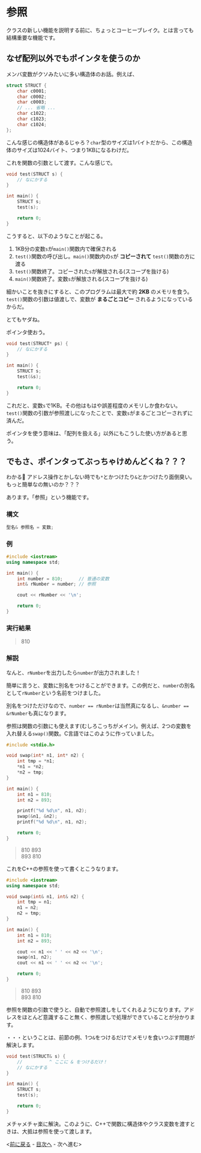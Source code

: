 # 参照
クラスの新しい機能を説明する前に、ちょっとコーヒーブレイク。とは言っても結構重要な機能です。

## なぜ配列以外でもポインタを使うのか
メンバ変数がクソみたいに多い構造体のお話。例えば、

```cpp
struct STRUCT {
	char c0001;
	char c0002;
	char c0003;
	// ... 省略 ...
	char c1022;
	char c1023;
	char c1024;
};
```

こんな感じの構造体があるじゃろ？`char`型のサイズは1バイトだから、この構造体のサイズは1024バイト、つまり1KBになるわけだ。

これを関数の引数として渡す。こんな感じで。

```cpp
void test(STRUCT s) {
	// なにかする
}

int main() {
	STRUCT s;
	test(s);

	return 0;
}
```

こうすると、以下のようなことが起こる。

1. 1KB分の変数`s`が`main()`関数内で確保される
2. `test()`関数の呼び出し。`main()`関数内の`s`が **コピーされて** `test()`関数の方に渡る
3. `test()`関数終了。コピーされた`s`が解放される(スコープを抜ける)
4. `main()`関数終了。変数`s`が解放される(スコープを抜ける)

細かいことを抜きにすると、このプログラムは最大で約 **2KB** のメモリを食う。`test()`関数の引数は値渡しで、変数が **まるごとコピー** されるようになっているからだ。

とてもヤダね。

ポインタ使おう。

```cpp
void test(STRUCT* ps) {
	// なにかする
}

int main() {
	STRUCT s;
	test(&s);

	return 0;
}
```

これだと、変数`s`で1KB。その他はもはや誤差程度のメモリしか食わない。`test()`関数の引数が参照渡しになったことで、変数`s`がまるごとコピーされずに済んだ。

ポインタを使う意味は、「配列を扱える」以外にもこうした使い方があると思う。

## でもさ、ポインタってぶっちゃけめんどくね？？？
わかる:clap: アドレス操作とかしない時でも`*`とかつけたり`&`とかつけたり面倒臭い。もっと簡単なの無いのか？？？

あります。「参照」という機能です。

### 構文

```cpp
型名& 参照名 = 変数;
```

### 例

```cpp
#include <iostream>
using namespace std;

int main() {
	int number = 810;      // 普通の変数
	int& rNumber = number; // 参照

	cout << rNumber << '\n';

	return 0;
}
```

### 実行結果
> 810

### 解説
なんと、`rNumber`を出力したら`number`が出力されました！

簡単に言うと、変数に別名をつけることができます。この例だと、`number`の別名として`rNumber`という名前をつけました。

別名をつけただけなので、`number == rNumber`は当然真になるし、`&number == &rNumber`も真になります。

参照は関数の引数にも使えます(むしろこっちがメイン)。例えば、2つの変数を入れ替える`swap()`関数。C言語ではこのように作っていました。

```c
#include <stdio.h>

void swap(int* n1, int* n2) {
	int tmp = *n1;
	*n1 = *n2;
	*n2 = tmp;
}

int main() {
	int n1 = 810;
	int n2 = 893;

	printf("%d %d\n", n1, n2);
	swap(&n1, &n2);
	printf("%d %d\n", n1, n2);

	return 0;
}
```

> 810 893  
> 893 810

これをC++の参照を使って書くとこうなります。

```cpp
#include <iostream>
using namespace std;

void swap(int& n1, int& n2) {
	int tmp = n1;
	n1 = n2;
	n2 = tmp;
}

int main() {
	int n1 = 810;
	int n2 = 893;

	cout << n1 << ' ' << n2 << '\n';
	swap(n1, n2);
	cout << n1 << ' ' << n2 << '\n';

	return 0;
}
```

> 810 893  
> 893 810

参照を関数の引数で使うと、自動で参照渡しをしてくれるようになります。アドレスをほとんど意識すること無く、参照渡しで処理ができていることが分かります。

・・・ということは、前節の例、1つ`&`をつけるだけでメモリを食いつぶす問題が解決します。

```cpp
void test(STRUCT& s) {
	//          ^ ここに & をつけるだけ！
	// なにかする
}

int main() {
	STRUCT s;
	test(s);

	return 0;
}
```

メチャメチャ楽に解決。このように、C++で関数に構造体やクラス変数を渡すときは、大抵は参照を使って渡します。

<[前に戻る](06-DynamicAllocation.md) - [目次へ](../../README.md) - 次へ進む>

